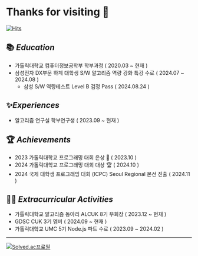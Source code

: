 
# Thanks for visiting 👋

[![Hits](https://hits.seeyoufarm.com/api/count/incr/badge.svg?url=https%3A%2F%2Fgithub.com%2Foms01%2FCatholic-Alarm&count_bg=%2379C83D&title_bg=%23555555&icon=&icon_color=%23E7E7E7&title=hits&edge_flat=false)](https://hits.seeyoufarm.com)

## 📚 *Education*

- 가톨릭대학교 컴퓨터정보공학부 학부과정 ( 2020.03 ~ 현재 )
- 삼성전자 DX부문 하계 대학생 S/W 알고리즘 역량 강화 특강 수료 ( 2024.07 ~ 2024.08 )
   - 삼성 S/W 역량테스트 Level B 검정 Pass ( 2024.08.24 )
   

## ✨*Experiences*

- 알고리즘 연구실 학부연구생 ( 2023.09 ~ 현재 )


## 🏆 *Achievements*

- 2023 가톨릭대학교 프로그래밍 대회 은상 🥈 ( 2023.10 )
- 2024 가톨릭대학교 프로그래밍 대회 대상 🏆 ( 2024.10 )
- 2024 국제 대학생 프로그래밍 대회 (ICPC) Seoul Regional 본선 진출 ( 2024.11 )
<!-- - 2024 가톨릭대학교 1회 GGUM 해커톤 최우수상 ( 2024.11 ) -->

## 👨‍💻 *Extracurricular Activities*

- 가톨릭대학교 알고리즘 동아리 ALCUK 8기 부회장 ( 2023.12 ~ 현재 )
- GDSC CUK 3기 멤버 ( 2024.09 ~ 현재 )
- 가톨릭대학교 UMC 5기 Node.js 파트 수료 ( 2023.09 ~ 2024.02 )


---

[![Solved.ac프로필](http://mazassumnida.wtf/api/v2/generate_badge?boj=gh08077)](https://solved.ac/gh08077)
<!-- <img src="http://mazandi.herokuapp.com/api?handle=gh08077&theme=warm"/> -->





<!--
<a herf="https://5-ms.tistory.com/"><img src="https://img.shields.io/badge/Tistory-000000?style=flat-square&logo=Tistory&logoColor=white"/></a>
<a herf="https://5-ms.tistory.com/"><img src="https://img.shields.io/badge/Instagram-E4405F?style=flat-square&logo=Instagram&logoColor=white"/></a>
-->

<!--
**oms01/oms01** is a ✨ _special_ ✨ repository because its `README.md` (this file) appears on your GitHub profile.

Here are some ideas to get you started:

- 🔭 I’m currently working on ...
- 🌱 I’m currently learning ...
- 👯 I’m looking to collaborate on ...
- 🤔 I’m looking for help with ...
- 💬 Ask me about ...
- 📫 How to reach me: ...
- 😄 Pronouns: ...
- ⚡ Fun fact: ...
-->
